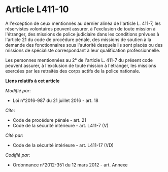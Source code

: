 # Article L411-10

A l'exception de ceux mentionnés au dernier alinéa de l'article L. 411-7, les réservistes volontaires peuvent assurer, à
l'exclusion de toute mission à l'étranger, des missions de police judiciaire dans les conditions prévues à l'article 21 du
code de procédure pénale, des missions de soutien à la demande des fonctionnaires sous l'autorité desquels ils sont placés ou
des missions de spécialiste correspondant à leur qualification professionnelle.

Les personnes mentionnées au 2° de l'article L. 411-7 du présent code peuvent assurer, à l'exclusion de toute mission à
l'étranger, les missions exercées par les retraités des corps actifs de la police nationale.

**Liens relatifs à cet article**

_Modifié par_:

  - Loi n°2016-987 du 21 juillet 2016 - art. 18

_Cite_:

  - Code de procédure pénale - art. 21
  - Code de la sécurité intérieure - art. L411-7 (V)

_Cité par_:

  - Code de la sécurité intérieure - art. L411-17 (VD)

_Codifié par_:

  - Ordonnance n°2012-351 du 12 mars 2012 - art. Annexe
